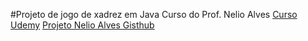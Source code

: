 #Projeto de jogo de xadrez em Java
Curso do Prof. Nelio Alves
[Curso Udemy](https://www.udemy.com/course/java-curso-completo/)
[Projeto Nelio Alves Gisthub](https://github.com/acenelio/chess-system-java)
